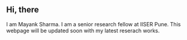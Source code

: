 ## Hi, there
I am Mayank Sharma. I am a senior research fellow at IISER Pune. This webpage will be updated soon with my latest reserach works.
